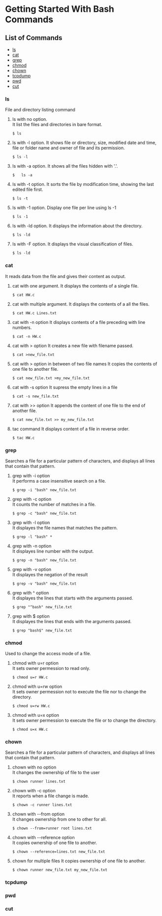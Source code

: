 # Getting Started With Bash Commands

## List of Commands
-   [ls](#ls)
-   [cat](#cat)
-   [grep](#grep)
-   [chmod](!#chmod)
-   [chown](!#chown)
-   [tcpdump](!#tcpdump)
-   [pwd](!#pwd)
-   [cut](!#cut)

### ls
File and directory listing command

1.  ls with no option.  
    It list the files and directories in bare format.
    ```
    $ ls
    ````

2.  ls with -l option.
    It shows file or directory, size, modified date and time, file or folder name and owner of file and its permission.
    ```
    $ ls -l
    ```

3.  ls with -a option.
    It shows all the files hidden with '.'.
    ```
    $   ls -a
    ```

4.  ls with -t option.
    It sorts the file by modification time, showing the last edited file first.
    ```
    $ ls -t
    ```

5.  ls with -1 option.
    Display one file per line using ls -1
    ```
    $ ls -1
    ```

6.  ls with -ld option.
    It displays the information about the directory.
    ```
    $ ls -ld
    ```

7.  ls with -F option.
    It displays the visual classification of files.
    ```
    $ ls -ld
    ```

### cat
It reads data from the file and gives their content as output.

1.  cat with one argument.
    It displays the contents of a single file. 
    ```
    $ cat HW.c
    ````

2.  cat with multiple argument.
    It displays the contents of a all the files.
    ```
    $ cat HW.c Lines.txt
    ````

3. cat with -n option
    It displays contents of a file preceding with line numbers.
    ```
    $ cat -n HW.c
    ```
        
4.  cat with > option
    It creates a new file with filename passed.
    ```
    $ cat >new_file.txt
    ```
        
5.  cat with > option in between of two file names
    It copies the contents of one file to another file.
    ```
    $ cat new_file.txt >my_new_file.txt
    ```        

6.  cat with -s option
    It supress the empty lines in a file
    ```
    $ cat -s new_file.txt
    ```

7.  cat with >> option
    It appends the content of one file to the end of another file.
    ```
    $ cat new_file.txt >> my_new_file.txt
    ```
        
8.  tac command
    It displays content of a file in reverse order.
    ```
    $ tac HW.c
    ```

### grep
Searches a file for a particular pattern of characters, and displays all lines that contain that pattern.

1.  grep with -i option  
    It performs a case insensitive search on a file.
    ```
    $ grep -i "bash" new_file.txt
    ````

2.  grep with -c option  
    It counts the number of matches in a file.
    ```
    $ grep -c "bash" new_file.txt
    ````

3.  grep with -l option  
    It displayes the file names that matches the pattern.
    ```
    $ grep -l "bash" *
    ````

3.  grep with -n option  
    It displayes line number with the output.
    ```
    $ grep -n "bash" new_file.txt
    ````

4.  grep with -v option  
    It displayes the negation of the result
    ```
    $ grep -v "bash" new_file.txt
    ````

5.  grep with ^ option  
    It displayes the lines that starts with the arguments passed.
    ```
    $ grep "^bash" new_file.txt
    ```
    
6.  grep with $ option  
    It displayes the lines that ends with the arguments passed.
    ```
    $ grep "bash$" new_file.txt
    ```

### chmod
Used to change the access mode of a file.

1.  chmod with u=r option  
    It sets owner permession to read only.
    ```
    $ chmod u=r HW.c
    ```

2.  chmod with u=rw option  
    It sets owner permession not to execute the file nor to change the directory.
    ```
    $ chmod u=rw HW.c
    ```

3.  chmod with u=x option  
    It sets owner permession to execute the file or to change the directory.
    ```
    $ chmod u=x HW.c
    ```

### chown
Searches a file for a particular pattern of characters, and displays all lines that contain that pattern.

1.  chown with no option  
    It changes the ownership of file to the user
    ```
    $ chown runner lines.txt
    ```

2.  chown with -c option  
    It reports when a file change is made.
    ```
    $ chown -c runner lines.txt
    ```

3.  chown with --from option  
    It changes ownership from one to other for all.
    ```
    $ chown --from=runner root lines.txt
    ```

4.  chown with --reference option  
    It copies ownership of one file to another.
    ```
    $ chown --reference=lines.txt new_file.txt
    ```

5.  chown for multiple files
    It copies ownership of one file to another.
    ```
    $ chown runner new_file.txt my_new_file.txt
    ```

### tcpdump


### pwd

### cut
